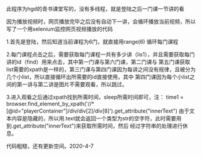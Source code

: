 此程序为hgd的青书课堂写的，没有多线程，就是登陆之后一门课一节讲的看


因为播放视频时，网页播放完毕之后没有自动下一讲，会循环播放当前视频，所以写了一个用selenium监控网页视频播放的代码


1.首先是登陆，然后知道当前课程为6门，就直接用range(6) 循环每门课程



2.每门课程点击之后，需要获取每门课程一共有多少讲（lis1），并且需要获取每门讲的id（find）用来点击，其中第一门课与第六门课，第二门课与
第五门课获取list需要的xpath是一样的，第三门课与第四门课因为每讲之间没有规律，且被分为几个小list，所以直接循环出所需要的id直接使用，其中
第四门课因为每个小list之间的第一讲与第二讲是图片不需要观看，所以跳过。



3.进入观看之后通过xpath找到所需时间，sleep所需时间即可，注：
time1 = browser.find_element_by_xpath('//*[@id="playerContainer"]/div/div[2]/div[8]').get_attribute("innerText")
由于文本内容是隐藏的，所以用.text就会返回一个类型为str的空字符，此时需要用到.get_attribute("innerText")来获取所需时间，然后
经过字符串的处理进行休息。




代码粗糙，还有更新空间。2020-4-7
